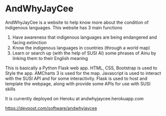 # AndWhyJayCee
AndWhyJayCee is a website to help know more about the condition of indigenous languages. This website has 3 main functions

1.  Have awareness that indigenous languages are being endangered and facing extinction
2. Know the indigenous languages in countries (through a world map)
3. Learn or search up (with the help of SUSI AI) some phrases of Ainu by linking them to their English meaning

This is basically a Python Flask web app. HTML, CSS, Bootstrap is used to Style the app. AMCharts 3 is used for the map. Javascript is used to interact with the SUSI API and for some interactivity. Flask is used to host and template the webpage, along with provide some APIs for use with SUSI skills

It is currently deployed on Heroku at andwhyjaycee.herokuapp.com

https://devpost.com/software/andwhyjaycee 

